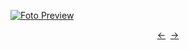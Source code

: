 [![Foto Preview](preview/n380.avif)](https://20essentials.github.io/project-000-380)

<div align="center" style="display: flex; justify-content: center;">
  <a  href="https://github.com/20essentials/project-000-379" target="_blank">&#8592;</a>
  &nbsp;&nbsp;
  <a  href="https://github.com/20essentials/project-000-381" target="_blank">&#8594;</a>
</div>
